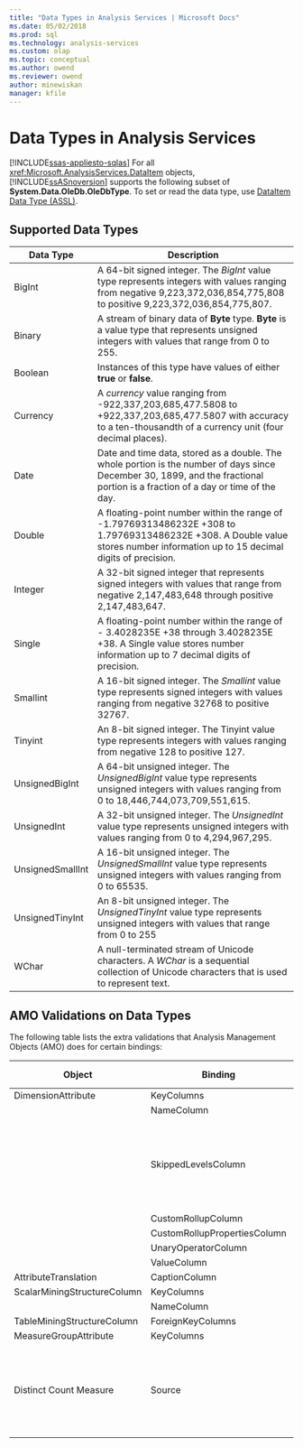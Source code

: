 ```yaml
---
title: "Data Types in Analysis Services | Microsoft Docs"
ms.date: 05/02/2018
ms.prod: sql
ms.technology: analysis-services
ms.custom: olap
ms.topic: conceptual
ms.author: owend
ms.reviewer: owend
author: minewiskan
manager: kfile
---
```

# Data Types in Analysis Services
[!INCLUDE[ssas-appliesto-sqlas](../../includes/ssas-appliesto-sqlas.md)]
  For all <xref:Microsoft.AnalysisServices.DataItem> objects, [!INCLUDE[ssASnoversion](../../includes/ssasnoversion-md.md)] supports the following subset of **System.Data.OleDb.OleDbType**. To set or read the data type, use [DataItem Data Type &#40;ASSL&#41;](https://docs.microsoft.com/analysis-services/assl/data-type/dataitem-data-type-assl).  
  
## Supported Data Types  
  
| Data Type | Description |
| --------- | ----------- |  
|BigInt|A 64-bit signed integer. The *BigInt* value type represents integers with values ranging from negative 9,223,372,036,854,775,808 to positive 9,223,372,036,854,775,807.|  
|Binary|A stream of binary data of **Byte** type. **Byte** is a value type that represents unsigned integers with values that range from 0 to 255.|  
|Boolean|Instances of this type have values of either **true** or **false**.|  
|Currency|A *currency* value ranging from -922,337,203,685,477.5808 to +922,337,203,685,477.5807 with accuracy to a ten-thousandth of a currency unit (four decimal places).|  
|Date|Date and time data, stored as a double. The whole portion is the number of days since December 30, 1899, and the fractional portion is a fraction of a day or time of the day.|  
|Double|A floating-point number within the range of -1.79769313486232E +308 to 1.79769313486232E +308. A Double value stores number information up to 15 decimal digits of precision.|  
|Integer|A 32-bit signed integer that represents signed integers with values that range from negative 2,147,483,648 through positive 2,147,483,647.|  
|Single|A floating-point number within the range of - 3.4028235E +38 through 3.4028235E +38. A Single value stores number information up to 7 decimal digits of precision.|  
|Smallint|A 16-bit signed integer. The *Smallint* value type represents signed integers with values ranging from negative 32768 to positive 32767.|  
|Tinyint|An 8-bit signed integer. The Tinyint value type represents integers with values ranging from negative 128 to positive 127.|  
|UnsignedBigInt|A 64-bit unsigned integer. The *UnsignedBigInt* value type represents unsigned integers with values ranging from 0 to 18,446,744,073,709,551,615.|  
|UnsignedInt|A 32-bit unsigned integer. The *UnsignedInt* value type represents unsigned integers with values ranging from 0 to 4,294,967,295.|  
|UnsignedSmallInt|A 16-bit unsigned integer. The *UnsignedSmallInt* value type represents unsigned integers with values ranging from 0 to 65535.|  
|UnsignedTinyInt|An 8-bit unsigned integer. The *UnsignedTinyInt* value type represents unsigned integers with values that range from 0 to 255|  
|WChar|A null-terminated stream of Unicode characters. A *WChar* is a sequential collection of Unicode characters that is used to represent text.|  
  
## AMO Validations on Data Types  
 The following table lists the extra validations that Analysis Management Objects (AMO) does for certain bindings:  
  
|Object|Binding|Allowed Data Types|  
|------------|-------------|------------------------|  
|DimensionAttribute|KeyColumns|All but Binary|  
||NameColumn|Only WChar|  
||SkippedLevelsColumn|Only integer types: BigInt, Integer, SmallInt, TinyInt, UnsignedBigInt, UnsignedInt, UnsignedSmallInt, UnsignedTinyInt|  
||CustomRollupColumn|Only WChar|  
||CustomRollupPropertiesColumn|Only WChar|  
||UnaryOperatorColumn|Only WChar|  
||ValueColumn|All|  
|AttributeTranslation|CaptionColumn|Only WChar|  
|ScalarMiningStructureColumn|KeyColumns|All but Binary|  
||NameColumn|Only WChar|  
|TableMiningStructureColumn|ForeignKeyColumns|All but Binary|  
|MeasureGroupAttribute|KeyColumns|All but Binary|  
|Distinct Count Measure|Source|BigInt, Currency, Double, Integer, Single, SmallInt, TinyInt, UnsignedBigInt, UnsignedInt, UnsignedSmallInt, UnsignedTinyInt|  
  
  
